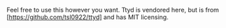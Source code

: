 Feel free to use this however you want. Ttyd is vendored here, but is from [https://github.com/tsl0922/ttyd] and has MIT licensing.
